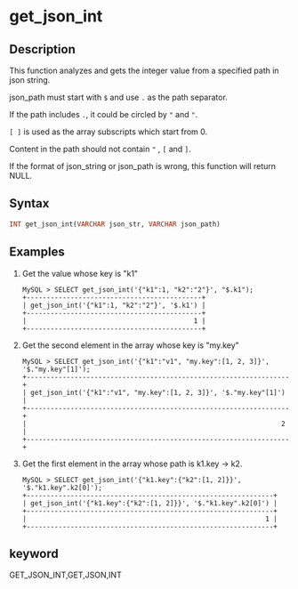 ---
---

# get_json_int

## Description

This function analyzes and gets the integer value from a specified path in json string.

json_path must start with `$` and use `.` as the path separator.

If the path includes `.`, it could be circled by `"` and `"`.

`[ ]` is used as the array subscripts which start from 0.

Content in the path should not contain `"` , `[` and `]`.

If the format of json_string or json_path is wrong, this function will return NULL.

## Syntax

```Haskell
INT get_json_int(VARCHAR json_str, VARCHAR json_path)
```

## Examples

1. Get the value whose key is "k1"

    ```Plain Text
    MySQL > SELECT get_json_int('{"k1":1, "k2":"2"}', "$.k1");
    +--------------------------------------------+
    | get_json_int('{"k1":1, "k2":"2"}', '$.k1') |
    +--------------------------------------------+
    |                                          1 |
    +--------------------------------------------+
    ```

2. Get the second element in the array whose key is "my.key"

    ```Plain Text
    MySQL > SELECT get_json_int('{"k1":"v1", "my.key":[1, 2, 3]}', '$."my.key"[1]');
    +------------------------------------------------------------------+
    | get_json_int('{"k1":"v1", "my.key":[1, 2, 3]}', '$."my.key"[1]') |
    +------------------------------------------------------------------+
    |                                                                2 |
    +------------------------------------------------------------------+
    ```

3. Get the first element in the array whose path is k1.key -> k2.

    ```Plain Text
    MySQL > SELECT get_json_int('{"k1.key":{"k2":[1, 2]}}', '$."k1.key".k2[0]');
    +--------------------------------------------------------------+
    | get_json_int('{"k1.key":{"k2":[1, 2]}}', '$."k1.key".k2[0]') |
    +--------------------------------------------------------------+
    |                                                            1 |
    +--------------------------------------------------------------+
    ```

## keyword

GET_JSON_INT,GET,JSON,INT
